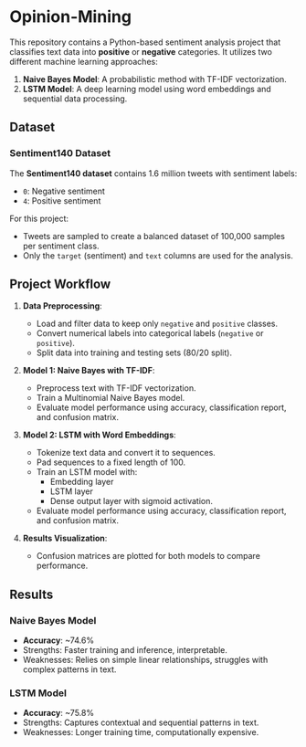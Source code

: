 # Opinion-Mining

This repository contains a Python-based sentiment analysis project that classifies text data into **positive** or **negative** categories. It utilizes two different machine learning approaches:

1. **Naive Bayes Model**: A probabilistic method with TF-IDF vectorization.
2. **LSTM Model**: A deep learning model using word embeddings and sequential data processing.

## Dataset
### **Sentiment140 Dataset**
The **Sentiment140 dataset** contains 1.6 million tweets with sentiment labels:
- `0`: Negative sentiment
- `4`: Positive sentiment

For this project:
- Tweets are sampled to create a balanced dataset of 100,000 samples per sentiment class.
- Only the `target` (sentiment) and `text` columns are used for the analysis.

## Project Workflow

1. **Data Preprocessing**:
    - Load and filter data to keep only `negative` and `positive` classes.
    - Convert numerical labels into categorical labels (`negative` or `positive`).
    - Split data into training and testing sets (80/20 split).

2. **Model 1: Naive Bayes with TF-IDF**:
    - Preprocess text with TF-IDF vectorization.
    - Train a Multinomial Naive Bayes model.
    - Evaluate model performance using accuracy, classification report, and confusion matrix.

3. **Model 2: LSTM with Word Embeddings**:
    - Tokenize text data and convert it to sequences.
    - Pad sequences to a fixed length of 100.
    - Train an LSTM model with:
        - Embedding layer
        - LSTM layer
        - Dense output layer with sigmoid activation.
    - Evaluate model performance using accuracy, classification report, and confusion matrix.

4. **Results Visualization**:
    - Confusion matrices are plotted for both models to compare performance.

## Results

### Naive Bayes Model
- **Accuracy**: ~74.6%
- Strengths: Faster training and inference, interpretable.
- Weaknesses: Relies on simple linear relationships, struggles with complex patterns in text.

### LSTM Model
- **Accuracy**: ~75.8%
- Strengths: Captures contextual and sequential patterns in text.
- Weaknesses: Longer training time, computationally expensive.
